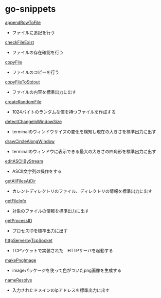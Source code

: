 # go-snippets

[appendRowToFile](https://github.com/t0w4/go-snippets/blob/master/snippets/appendRowToFile/main.go)
- ファイルに追記を行う

[checkFileExist](https://github.com/t0w4/go-snippets/blob/master/snippets/checkFileExist/main.go)
- ファイルの存在確認を行う

[copyFile](https://github.com/t0w4/go-snippets/blob/master/snippets/copyFile/main.go)
- ファイルのコピーを行う

[copyFileToStdout](https://github.com/t0w4/go-snippets/blob/master/snippets/copyFileToStdout/main.go)
- ファイルの内容を標準出力に出す

[createRandomFile](https://github.com/t0w4/go-snippets/blob/master/snippets/createRandomFile/main.go)
- 1024バイトのランダムな値を持つファイルを作成する

[detectChangeInWindowSize](https://github.com/t0w4/go-snippets/blob/master/snippets/detectChangeInWindowSize/main.go)
- terminalのウィンドウサイズの変化を検知し現在の大きさを標準出力に出す

[drawCircleAlongWindow](https://github.com/t0w4/go-snippets/blob/master/snippets/drawCircleAlongWindow/main.go)
- terminalのウィンドウに表示できる最大の大きさの四角形を標準出力に出す

[editASCIIByStream](https://github.com/t0w4/go-snippets/blob/master/snippets/editASCIIByStream/main.go)
- ASCII文字列の操作をする

[getAllFilesAtDir](https://github.com/t0w4/go-snippets/blob/master/snippets/getAllFilesAtDir/main.go)
- カレントディレクトリのファイル、ディレクトリの情報を標準出力に出す

[getFileInfo](https://github.com/t0w4/go-snippets/blob/master/snippets/getFileInfo/main.go)
- 対象のファイルの情報を標準出力に出す

[getProcessID](https://github.com/t0w4/go-snippets/blob/master/snippets/getProcessID/main.go)
- プロセスIDを標準出力に出す

[httpServerbyTcpSocket](https://github.com/t0w4/go-snippets/blob/master/snippets/httpServerbyTcpSocket/main.go)
- TCPソケットで実装された　HTTPサーバを起動する

[makePngImage](https://github.com/t0w4/go-snippets/blob/master/snippets/makePngImage/main.go)
- imageパッケージを使って色がついたpng画像を生成する

[nameResolve](https://github.com/t0w4/go-snippets/blob/master/snippets/nameResolve/main.go)
- 入力されたドメインのipアドレスを標準出力に出す